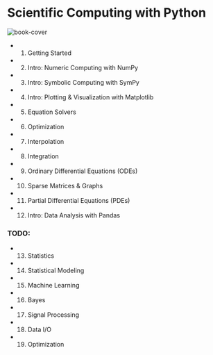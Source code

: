 # Scientific Computing with Python

![book-cover](pics/book-cover.png)

*  1. Getting Started
*  2. Intro: Numeric Computing with NumPy
*  3. Intro: Symbolic Computing with SymPy 
*  4. Intro: Plotting & Visualization with Matplotlib
*  5. Equation Solvers
*  6. Optimization
*  7. Interpolation
*  8. Integration
*  9. Ordinary Differential Equations (ODEs)
* 10. Sparse Matrices & Graphs
* 11. Partial Differential Equations (PDEs)
* 12. Intro: Data Analysis with Pandas

### TODO:

* 13. Statistics
* 14. Statistical Modeling
* 15. Machine Learning
* 16. Bayes
* 17. Signal Processing
* 18. Data I/O
* 19. Optimization
